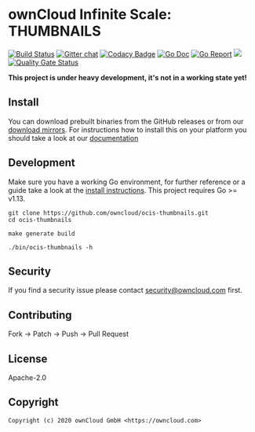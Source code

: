 # ownCloud Infinite Scale: THUMBNAILS

[![Build Status](https://cloud.drone.io/api/badges/owncloud/ocis-thumbnails/status.svg)](https://cloud.drone.io/owncloud/ocis-thumbnails)
[![Gitter chat](https://badges.gitter.im/cs3org/reva.svg)](https://gitter.im/cs3org/reva)
[![Codacy Badge](https://api.codacy.com/project/badge/Grade/5dcc0c9b2319462dbbe517d90219062c)](https://www.codacy.com/gh/owncloud/ocis-thumbnails?utm_source=github.com&utm_medium=referral&utm_content=owncloud/ocis-thumbnails&utm_campaign=Badge_Grade)
[![Go Doc](https://godoc.org/github.com/owncloud/ocis-thumbnails?status.svg)](http://godoc.org/github.com/owncloud/ocis-thumbnails)
[![Go Report](http://goreportcard.com/badge/github.com/owncloud/ocis-thumbnails)](http://goreportcard.com/report/github.com/owncloud/ocis-thumbnails)
[![](https://images.microbadger.com/badges/image/owncloud/ocis-thumbnails.svg)](http://microbadger.com/images/owncloud/ocis-thumbnails "Get your own image badge on microbadger.com")
[![Quality Gate Status](https://sonarcloud.io/api/project_badges/measure?project=owncloud_ocis-thumbnails&metric=alert_status)](https://sonarcloud.io/dashboard?id=owncloud_ocis-thumbnails)

**This project is under heavy development, it's not in a working state yet!**

## Install

You can download prebuilt binaries from the GitHub releases or from our [download mirrors](http://download.owncloud.com/ocis/thumbnails/). For instructions how to install this on your platform you should take a look at our [documentation](https://owncloud.github.io/extensions/ocis_thumbnails/)

## Development

Make sure you have a working Go environment, for further reference or a guide take a look at the [install instructions](http://golang.org/doc/install.html). This project requires Go >= v1.13.

```console
git clone https://github.com/owncloud/ocis-thumbnails.git
cd ocis-thumbnails

make generate build

./bin/ocis-thumbnails -h
```

## Security

If you find a security issue please contact [security@owncloud.com](mailto:security@owncloud.com) first.

## Contributing

Fork -> Patch -> Push -> Pull Request

## License

Apache-2.0

## Copyright

```console
Copyright (c) 2020 ownCloud GmbH <https://owncloud.com>
```
